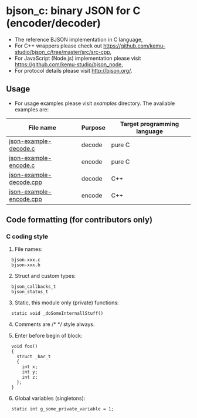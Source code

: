 # bjson_c: binary JSON for C (encoder/decoder)
- The reference BJSON implementation in C language,
- For C++ wrappers please check out https://github.com/kemu-studio/bjson_c/tree/master/src/src-cpp,
- For JavaScript (Node.js) implementation please visit https://github.com/kemu-studio/bjson_node,
- For protocol details please visit http://bjson.org/.

## Usage
- For usage examples please visit *examples* directory. The available examples are:

| File name                                                    | Purpose | Target programming language |
| -------------------------------------------------------------|---------|-----------------------------|
| [json-example-decode.c](examples/bjson-example-decode.c)     | decode  | pure C                      |
| [json-example-encode.c](examples/bjson-example-encode.c)     | encode  | pure C                      |
| [json-example-decode.cpp](examples/bjson-example-decode.cpp) | decode  | C++                         |
| [json-example-encode.cpp](examples/bjson-example-encode.cpp) | encode  | C++                         |

## Code formatting (for contributors only)

### C coding style
1. File names:
```
  bjson-xxx.c
  bjson-xxx.h
```  
  
2. Struct and custom types:
```
  bjson_callbacks_t
  bjson_status_t
```

3. Static, this module only (private) functions:
```
  static void _doSomeInternallStuff()
```  

4. Comments are /* */ style always.

5. Enter before begin of block:
```
  void foo()
  {
    struct _bar_t
    {
      int x;
      int y;
      int z;
    };
  }
```

6. Global variables (singletons):
```  
  static int g_some_private_variable = 1;
```  
